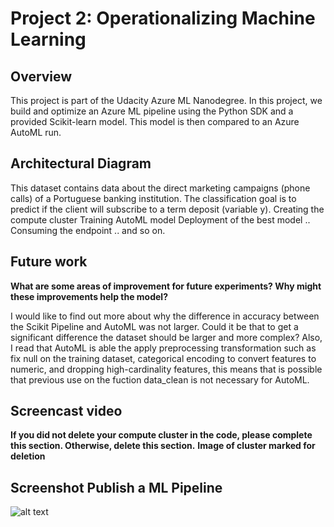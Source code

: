# Project 2: Operationalizing Machine Learning

## Overview
This project is part of the Udacity Azure ML Nanodegree.
In this project, we build and optimize an Azure ML pipeline using the Python SDK and a provided Scikit-learn model.
This model is then compared to an Azure AutoML run.

## Architectural Diagram

This dataset contains data about the direct marketing campaigns (phone calls) of a Portuguese banking institution. The classification goal is to predict if the client will subscribe to a term deposit (variable y).
Creating the compute cluster
Training AutoML model
Deployment of the best model
..
Consuming the endpoint
..
and so on.



## Future work
**What are some areas of improvement for future experiments? Why might these improvements help the model?**

I would like to find out more about why the difference in accuracy between the Scikit Pipeline and AutoML was not larger. Could it be that to get a significant difference the dataset should be larger and more complex? Also, I read that AutoML is able the apply preprocessing transformation such as fix null on the training dataset, categorical encoding to convert features to numeric, and dropping high-cardinality features, this means that is possible that previous use on the fuction data_clean is not necessary for AutoML.


## Screencast video 
**If you did not delete your compute cluster in the code, please complete this section. Otherwise, delete this section.**
**Image of cluster marked for deletion**


## Screenshot Publish a ML Pipeline


![alt text](https://github.com/Gabilopez1/Optimizing_a_Pipeline_in_Azure/blob/master/clusterdeleting2.PNG)

